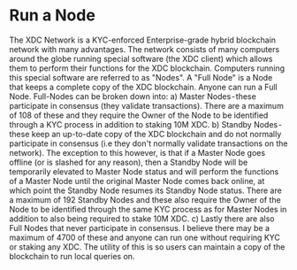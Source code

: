 # Run a Node

The XDC Network is a KYC-enforced Enterprise-grade hybrid blockchain network with many advantages. The network consists of many computers around the globe running special software (the XDC client) which allows them to perform their functions for the XDC blockchain. Computers running this special software are referred to as "Nodes".
A "Full Node" is a Node that keeps a complete copy of the XDC blockchain. Anyone can run a Full Node.
Full-Nodes can be broken down into:
a) Master Nodes - these participate in consensus (they validate transactions). There are a maximum of 108 of these and they require the Owner of the Node to be identified through a KYC process in addition to staking 10M XDC.
b) Standby Nodes - these keep an up-to-date copy of the XDC blockchain and do not normally participate in consensus (i.e they don't normally validate transactions on the network). The exception to this however, is that if a Master Node goes offline (or is slashed for any reason), then a Standby Node will be temporarily elevated to Master Node status and will perform the functions of a Master Node until the original Master Node comes back online, at which point the Standby Node resumes its Standby Node status. There are a maximum of 192 Standby Nodes and these also require the Owner of the Node to be identified through the same KYC process as for Master Nodes in addition to also being required to stake 10M XDC.
c) Lastly there are also Full Nodes that never participate in consensus. I believe there may be a maximum of 4700 of these and anyone can run one without requiring KYC or staking any XDC. The utility of this is so users can maintain a copy of the blockchain to run local queries on.
